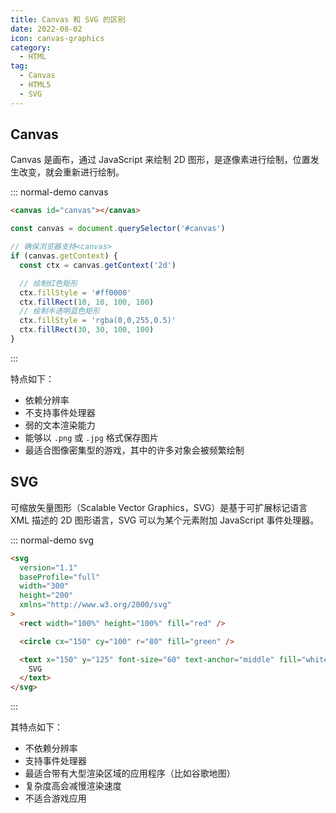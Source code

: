 ```yaml
---
title: Canvas 和 SVG 的区别
date: 2022-08-02
icon: canvas-graphics
category:
  - HTML
tag:
  - Canvas
  - HTML5
  - SVG
---
```


## Canvas

Canvas 是画布，通过 JavaScript 来绘制 2D 图形，是逐像素进行绘制，位置发生改变，就会重新进行绘制。

::: normal-demo canvas

```html
<canvas id="canvas"></canvas>
```

```js
const canvas = document.querySelector('#canvas')

// 确保浏览器支持<canvas>
if (canvas.getContext) {
  const ctx = canvas.getContext('2d')

  // 绘制红色矩形
  ctx.fillStyle = '#ff0000'
  ctx.fillRect(10, 10, 100, 100)
  // 绘制半透明蓝色矩形
  ctx.fillStyle = 'rgba(0,0,255,0.5)'
  ctx.fillRect(30, 30, 100, 100)
}
```

:::

特点如下：

- 依赖分辨率
- 不支持事件处理器
- 弱的文本渲染能力
- 能够以 `.png` 或 `.jpg` 格式保存图片
- 最适合图像密集型的游戏，其中的许多对象会被频繁绘制

## SVG

可缩放矢量图形（Scalable Vector Graphics，SVG）是基于可扩展标记语言 XML 描述的 2D 图形语言，SVG 可以为某个元素附加 JavaScript 事件处理器。

::: normal-demo svg

```html
<svg
  version="1.1"
  baseProfile="full"
  width="300"
  height="200"
  xmlns="http://www.w3.org/2000/svg"
>
  <rect width="100%" height="100%" fill="red" />

  <circle cx="150" cy="100" r="80" fill="green" />

  <text x="150" y="125" font-size="60" text-anchor="middle" fill="white">
    SVG
  </text>
</svg>
```

:::

其特点如下：

- 不依赖分辨率
- 支持事件处理器
- 最适合带有大型渲染区域的应用程序（比如谷歌地图）
- 复杂度高会减慢渲染速度
- 不适合游戏应用
